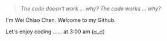 
> *The code doesn't work ... why?*
> *The code works ... why?* 
 

I'm Wei Chiao Chen. Welcome to my Github.

Let's enjoy coding ...... at 3:00 am (ಥ_ಥ)




<!---
serser322/serser322 is a ✨ special ✨ repository because its `README.md` (this file) appears on your GitHub profile.
You can click the Preview link to take a look at your changes.
--->
